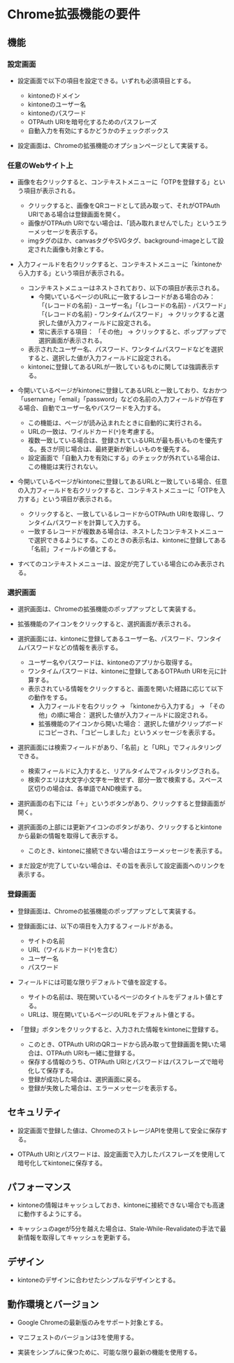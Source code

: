# Chrome拡張機能の要件

## 機能

### 設定画面

- 設定画面で以下の項目を設定できる。いずれも必須項目とする。
  - kintoneのドメイン
  - kintoneのユーザー名
  - kintoneのパスワード
  - OTPAuth URIを暗号化するためのパスフレーズ
  - 自動入力を有効にするかどうかのチェックボックス

- 設定画面は、Chromeの拡張機能のオプションページとして実装する。

### 任意のWebサイト上

- 画像を右クリックすると、コンテキストメニューに「OTPを登録する」という項目が表示される。
  - クリックすると、画像をQRコードとして読み取って、それがOTPAuth URIである場合は登録画面を開く。
  - 画像がOTPAuth URIでない場合は、「読み取れませんでした」というエラーメッセージを表示する。
  - imgタグのほか、canvasタグやSVGタグ、background-imageとして設定された画像も対象とする。

- 入力フィールドを右クリックすると、コンテキストメニューに「kintoneから入力する」という項目が表示される。
  - コンテキストメニューはネストされており、以下の項目が表示される。
    - 今開いているページのURLに一致するレコードがある場合のみ： 「{レコードの名前} - ユーザー名」「{レコードの名前} - パスワード」「{レコードの名前} - ワンタイムパスワード」 → クリックすると選択した値が入力フィールドに設定される。
    - 常に表示する項目： 「その他」 → クリックすると、ポップアップで選択画面が表示される。
  - 表示されたユーザー名、パスワード、ワンタイムパスワードなどを選択すると、選択した値が入力フィールドに設定される。
  - kintoneに登録してあるURLが一致しているものに関しては強調表示する。

- 今開いているページがkintoneに登録してあるURLと一致しており、なおかつ「username」「email」「password」などの名前の入力フィールドが存在する場合、自動でユーザー名やパスワードを入力する。
  - この機能は、ページが読み込まれたときに自動的に実行される。
  - URLの一致は、ワイルドカード(`*`)を考慮する。
  - 複数一致している場合は、登録されているURLが最も長いものを優先する。長さが同じ場合は、最終更新が新しいものを優先する。
  - 設定画面で「自動入力を有効にする」のチェックが外れている場合は、この機能は実行されない。

- 今開いているページがkintoneに登録してあるURLと一致している場合、任意の入力フィールドを右クリックすると、コンテキストメニューに「OTPを入力する」という項目が表示される。
  - クリックすると、一致しているレコードからOTPAuth URIを取得し、ワンタイムパスワードを計算して入力する。
  - 一致するレコードが複数ある場合は、ネストしたコンテキストメニューで選択できるようにする。このときの表示名は、kintoneに登録してある「名前」フィールドの値とする。

- すべてのコンテキストメニューは、設定が完了している場合にのみ表示される。

### 選択画面

- 選択画面は、Chromeの拡張機能のポップアップとして実装する。

- 拡張機能のアイコンをクリックすると、選択画面が表示される。

- 選択画面には、kintoneに登録してあるユーザー名、パスワード、ワンタイムパスワードなどの情報を表示する。
  - ユーザー名やパスワードは、kintoneのアプリから取得する。
  - ワンタイムパスワードは、kintoneに登録してあるOTPAuth URIを元に計算する。
  - 表示されている情報をクリックすると、画面を開いた経路に応じて以下の動作をする。
    - 入力フィールドを右クリック → 「kintoneから入力する」 → 「その他」の順に場合： 選択した値が入力フィールドに設定される。
    - 拡張機能のアイコンから開いた場合： 選択した値がクリップボードにコピーされ、「コピーしました」というメッセージを表示する。

- 選択画面には検索フィールドがあり、「名前」と「URL」でフィルタリングできる。
  - 検索フィールドに入力すると、リアルタイムでフィルタリングされる。
  - 検索クエリは大文字小文字を一致せず、部分一致で検索する。スペース区切りの場合は、各単語でAND検索する。

- 選択画面の右下には「＋」というボタンがあり、クリックすると登録画面が開く。

- 選択画面の上部には更新アイコンのボタンがあり、クリックするとkintoneから最新の情報を取得して表示する。
  - このとき、kintoneに接続できない場合はエラーメッセージを表示する。

- まだ設定が完了していない場合は、その旨を表示して設定画面へのリンクを表示する。

### 登録画面

- 登録画面は、Chromeの拡張機能のポップアップとして実装する。

- 登録画面には、以下の項目を入力するフィールドがある。
  - サイトの名前
  - URL（ワイルドカード(`*`)を含む）
  - ユーザー名
  - パスワード

- フィールドには可能な限りデフォルトで値を設定する。
  - サイトの名前は、現在開いているページのタイトルをデフォルト値とする。
  - URLは、現在開いているページのURLをデフォルト値とする。

- 「登録」ボタンをクリックすると、入力された情報をkintoneに登録する。
  - このとき、OTPAuth URIのQRコードから読み取って登録画面を開いた場合は、OTPAuth URIも一緒に登録する。
  - 保存する情報のうち、OTPAuth URIとパスワードはパスフレーズで暗号化して保存する。
  - 登録が成功した場合は、選択画面に戻る。
  - 登録が失敗した場合は、エラーメッセージを表示する。


## セキュリティ

- 設定画面で登録した値は、ChromeのストレージAPIを使用して安全に保存する。

- OTPAuth URIとパスワードは、設定画面で入力したパスフレーズを使用して暗号化してkintoneに保存する。


## パフォーマンス

- kintoneの情報はキャッシュしておき、kintoneに接続できない場合でも高速に動作するようにする。

- キャッシュのageが5分を越えた場合は、Stale-While-Revalidateの手法で最新情報を取得してキャッシュを更新する。


## デザイン

- kintoneのデザインに合わせたシンプルなデザインとする。


## 動作環境とバージョン

- Google Chromeの最新版のみをサポート対象とする。

- マニフェストのバージョンは3を使用する。

- 実装をシンプルに保つために、可能な限り最新の機能を使用する。
